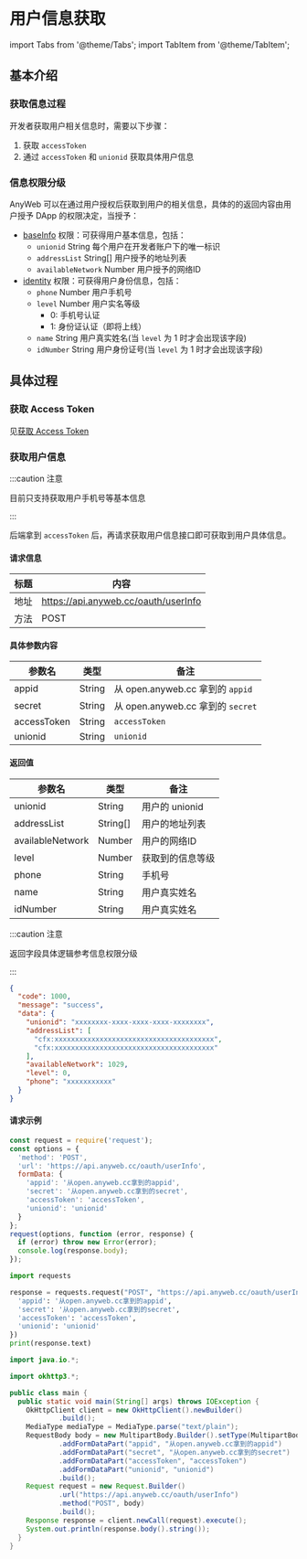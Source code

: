 # 用户信息获取

import Tabs from '@theme/Tabs'; import TabItem from '@theme/TabItem';

## 基本介绍

### 获取信息过程

开发者获取用户相关信息时，需要以下步骤：

1. 获取 `accessToken`
2. 通过 `accessToken` 和 `unionid` 获取具体用户信息

### 信息权限分级

AnyWeb 可以在通过用户授权后获取到用户的相关信息，具体的的返回内容由用户授予 DApp 的权限决定，当授予：

- [baseInfo](https://wiki.anyweb.cc/docs/usage#conflux) 权限：可获得用户基本信息，包括：
  - `unionid` String 每个用户在开发者账户下的唯一标识
  - `addressList` String[] 用户授予的地址列表
  - `availableNetwork` Number 用户授予的网络ID
- [identity](https://wiki.anyweb.cc/docs/usage#conflux) 权限：可获得用户身份信息，包括：
  - `phone` Number 用户手机号
  - `level` Number 用户实名等级
    - 0: 手机号认证
    - 1: 身份证认证（即将上线）
  - `name` String 用户真实姓名(当 `level` 为 1 时才会出现该字段)
  - `idNumber` String 用户身份证号(当 `level` 为 1 时才会出现该字段)

## 具体过程

### 获取 Access Token

见[获取 Access Token](https://wiki.anyweb.cc/docs/OAuth/accessToken)

### 获取用户信息

:::caution 注意

目前只支持获取用户手机号等基本信息

:::

后端拿到 `accessToken` 后，再请求获取用户信息接口即可获取到用户具体信息。

#### 请求信息

| 标题   | 内容                                   |
|------|--------------------------------------|
| 地址   | https://api.anyweb.cc/oauth/userInfo |
| 方法   | POST                                 |

#### 具体参数内容

| 参数名         | 类型     | 备注                            |
|-------------|--------|-------------------------------|
| appid       | String | 从 open.anyweb.cc 拿到的 `appid`  |
| secret      | String | 从 open.anyweb.cc 拿到的 `secret` |
| accessToken | String | `accessToken`                 |
| unionid     | String | `unionid`                     |

#### 返回值

| 参数名              | 类型       | 备注          |
|------------------|----------|-------------|
| unionid          | String   | 用户的 unionid |
| addressList      | String[] | 用户的地址列表     |
| availableNetwork | Number   | 用户的网络ID     |
| level            | Number   | 获取到的信息等级    |
| phone            | String   | 手机号         |
| name             | String   | 用户真实姓名      |
| idNumber         | String   | 用户真实姓名      |

:::caution 注意

返回字段具体逻辑参考信息权限分级

:::

```json
{
  "code": 1000,
  "message": "success",
  "data": {
    "unionid": "xxxxxxxx-xxxx-xxxx-xxxx-xxxxxxxx",
    "addressList": [
      "cfx:xxxxxxxxxxxxxxxxxxxxxxxxxxxxxxxxxxxxxxx",
      "cfx:xxxxxxxxxxxxxxxxxxxxxxxxxxxxxxxxxxxxxxx"
    ],
    "availableNetwork": 1029,
    "level": 0,
    "phone": "xxxxxxxxxxx"
  }
}
```

#### 请求示例

<Tabs>
<TabItem value="js" label="Node">

```javascript
const request = require('request');
const options = {
  'method': 'POST',
  'url': 'https://api.anyweb.cc/oauth/userInfo',
  formData: {
    'appid': '从open.anyweb.cc拿到的appid',
    'secret': '从open.anyweb.cc拿到的secret',
    'accessToken': 'accessToken',
    'unionid': 'unionid'
  }
};
request(options, function (error, response) {
  if (error) throw new Error(error);
  console.log(response.body);
});
```

</TabItem>
<TabItem value="py" label="Python">

```py
import requests

response = requests.request("POST", "https://api.anyweb.cc/oauth/userInfo", data={
  'appid': '从open.anyweb.cc拿到的appid',
  'secret': '从open.anyweb.cc拿到的secret',
  'accessToken': 'accessToken',
  'unionid': 'unionid'
})
print(response.text)
```

</TabItem>
<TabItem value="java" label="Java">

```java
import java.io.*;

import okhttp3.*;

public class main {
  public static void main(String[] args) throws IOException {
    OkHttpClient client = new OkHttpClient().newBuilder()
            .build();
    MediaType mediaType = MediaType.parse("text/plain");
    RequestBody body = new MultipartBody.Builder().setType(MultipartBody.FORM)
            .addFormDataPart("appid", "从open.anyweb.cc拿到的appid")
            .addFormDataPart("secret", "从open.anyweb.cc拿到的secret")
            .addFormDataPart("accessToken", "accessToken")
            .addFormDataPart("unionid", "unionid")
            .build();
    Request request = new Request.Builder()
            .url("https://api.anyweb.cc/oauth/userInfo")
            .method("POST", body)
            .build();
    Response response = client.newCall(request).execute();
    System.out.println(response.body().string());
  }
}

```

</TabItem>
</Tabs>


